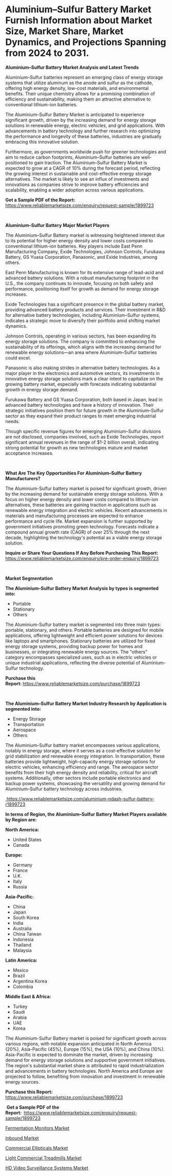 <p><h1>Aluminium–Sulfur Battery Market Furnish Information about Market Size, Market Share, Market Dynamics, and Projections Spanning from 2024 to 2031.</h1></p><p><strong>Aluminium–Sulfur Battery Market Analysis and Latest Trends</strong></p>
<p><p>Aluminium–Sulfur batteries represent an emerging class of energy storage systems that utilize aluminum as the anode and sulfur as the cathode, offering high energy density, low-cost materials, and environmental benefits. Their unique chemistry allows for a promising combination of efficiency and sustainability, making them an attractive alternative to conventional lithium-ion batteries. </p><p>The Aluminium–Sulfur Battery Market is anticipated to experience significant growth, driven by the increasing demand for energy storage solutions in renewable energy, electric vehicles, and grid applications. With advancements in battery technology and further research into optimizing the performance and longevity of these batteries, industries are gradually embracing this innovative solution. </p><p>Furthermore, as governments worldwide push for greener technologies and aim to reduce carbon footprints, Aluminium–Sulfur batteries are well-positioned to gain traction. The Aluminium–Sulfur Battery Market is expected to grow at a CAGR of 10% during the forecast period, reflecting the growing interest in sustainable and cost-effective energy storage alternatives. The market is likely to see an influx of investments and innovations as companies strive to improve battery efficiencies and scalability, enabling a wider adoption across various applications.</p></p>
<p><strong>Get a Sample PDF of the Report:&nbsp;</strong> <a href="https://www.reliablemarketsize.com/enquiry/request-sample/1899723?utm_campaign=1506&utm_medium=2&utm_source=Github&utm_content=ia&utm_term=24102024&utm_id=aluminiumsulfur-battery">https://www.reliablemarketsize.com/enquiry/request-sample/1899723</a></p>
<p>&nbsp;</p>
<p><strong>Aluminium–Sulfur Battery Major Market Players</strong></p>
<p><p>The Aluminium–Sulfur Battery market is witnessing heightened interest due to its potential for higher energy density and lower costs compared to conventional lithium-ion batteries. Key players include East Penn Manufacturing Company, Exide Technologies, Johnson Controls, Furukawa Battery, GS Yuasa Corporation, Panasonic, and Exide Industries, among others. </p><p>East Penn Manufacturing is known for its extensive range of lead-acid and advanced battery solutions. With a robust manufacturing footprint in the U.S., the company continues to innovate, focusing on both safety and performance, positioning itself for growth as demand for energy storage increases.</p><p>Exide Technologies has a significant presence in the global battery market, providing advanced battery products and services. Their investment in R&D for alternative battery technologies, including Aluminium–Sulfur systems, indicates a strategic move to diversify their portfolio amid shifting market dynamics.</p><p>Johnson Controls, operating in various sectors, has been expanding its energy storage solutions. The company is committed to enhancing the sustainability of its offerings, which aligns with the increasing demand for renewable energy solutions—an area where Aluminium–Sulfur batteries could excel.</p><p>Panasonic is also making strides in alternative battery technologies. As a major player in the electronics and automotive sectors, its investments in innovative energy storage solutions mark a clear intent to capitalize on the growing battery market, especially with forecasts indicating substantial growth in energy storage demand.</p><p>Furukawa Battery and GS Yuasa Corporation, both based in Japan, lead in advanced battery technologies and have a history of innovation. Their strategic initiatives position them for future growth in the Aluminium–Sulfur sector as they expand their product ranges to meet emerging industrial needs.</p><p>Though specific revenue figures for emerging Aluminium–Sulfur divisions are not disclosed, companies involved, such as Exide Technologies, report significant annual revenues in the range of $1-2 billion overall, indicating strong potential for growth as new technologies mature and market acceptance increases.</p></p>
<p>&nbsp;</p>
<p><strong>What Are The Key Opportunities For Aluminium–Sulfur Battery Manufacturers?</strong></p>
<p><p>The Aluminium-Sulfur battery market is poised for significant growth, driven by the increasing demand for sustainable energy storage solutions. With a focus on higher energy density and lower costs compared to lithium-ion alternatives, these batteries are gaining traction in applications such as renewable energy integration and electric vehicles. Recent advancements in materials and manufacturing processes are expected to enhance performance and cycle life. Market expansion is further supported by government initiatives promoting green technology. Forecasts indicate a compound annual growth rate (CAGR) of over 25% through the next decade, highlighting the technology's potential as a viable energy storage solution.</p></p>
<p><strong>Inquire or Share Your Questions If Any Before Purchasing This Report:</strong> <a href="https://www.reliablemarketsize.com/enquiry/pre-order-enquiry/1899723?utm_campaign=1506&utm_medium=2&utm_source=Github&utm_content=ia&utm_term=24102024&utm_id=aluminiumsulfur-battery">https://www.reliablemarketsize.com/enquiry/pre-order-enquiry/1899723</a></p>
<p>&nbsp;</p>
<p><strong>Market Segmentation</strong></p>
<p><strong>The Aluminium–Sulfur Battery Market Analysis by types is segmented into:</strong></p>
<p><ul><li>Portable</li><li>Stationary</li><li>Others</li></ul></p>
<p><p>The Aluminium-Sulfur battery market is segmented into three main types: portable, stationary, and others. Portable batteries are designed for mobile applications, offering lightweight and efficient power solutions for devices like laptops and smartphones. Stationary batteries are utilized for fixed energy storage systems, providing backup power for homes and businesses, or integrating renewable energy sources. The "others" category encompasses specialized uses, such as in electric vehicles or unique industrial applications, reflecting the diverse potential of Aluminium-Sulfur technology.</p></p>
<p><strong>Purchase this Report:&nbsp;</strong><a href="https://www.reliablemarketsize.com/purchase/1899723?utm_campaign=1506&utm_medium=2&utm_source=Github&utm_content=ia&utm_term=24102024&utm_id=aluminiumsulfur-battery">https://www.reliablemarketsize.com/purchase/1899723</a></p>
<p>&nbsp;</p>
<p><strong>The Aluminium–Sulfur Battery Market Industry Research by Application is segmented into:</strong></p>
<p><ul><li>Energy Storage</li><li>Transportation</li><li>Aerospace</li><li>Others</li></ul></p>
<p><p>The Aluminium–Sulfur battery market encompasses various applications, notably in energy storage, where it serves as a cost-effective solution for grid stabilization and renewable energy integration. In transportation, these batteries provide lightweight, high-capacity energy storage options for electric vehicles, enhancing efficiency and range. The aerospace sector benefits from their high energy density and reliability, critical for aircraft systems. Additionally, other sectors include portable electronics and backup power systems, showcasing the versatility and growing demand for Aluminium–Sulfur battery technology across industries.</p></p>
<p><a href="https://www.reliablemarketsize.com/aluminium-ndash-sulfur-battery-r1899723?utm_campaign=1506&utm_medium=2&utm_source=Github&utm_content=ia&utm_term=24102024&utm_id=aluminiumsulfur-battery">&nbsp;https://www.reliablemarketsize.com/aluminium-ndash-sulfur-battery-r1899723</a></p>
<p><strong>In terms of Region, the Aluminium–Sulfur Battery Market Players available by Region are:</strong></p>
<p>
    <p> <strong> North America: </strong>
        <ul>
            <li>United States</li>
            <li>Canada</li>
        </ul>
        </p> 
    <p> <strong> Europe: </strong>
        <ul>
            <li>Germany</li>
            <li>France</li>
            <li>U.K.</li>
            <li>Italy</li>
            <li>Russia</li>
        </ul>
        </p> 
    <p> <strong> Asia-Pacific: </strong>
        <ul>
            <li>China</li>
            <li>Japan</li>
            <li>South Korea</li>
            <li>India</li>
            <li>Australia</li>
            <li>China Taiwan</li>
            <li>Indonesia</li>
            <li>Thailand</li>
            <li>Malaysia</li>
        </ul>
        </p> 
    <p> <strong> Latin America: </strong>
        <ul>
            <li>Mexico</li>
            <li>Brazil</li>
            <li>Argentina Korea</li>
            <li>Colombia</li>
        </ul>
        </p> 
    <p> <strong> Middle East & Africa: </strong>
        <ul>
            <li>Turkey</li>
            <li>Saudi</li>
            <li>Arabia</li>
            <li>UAE</li>
            <li>Korea</li>
        </ul>
    </p>
    </p>
<p><p>The Aluminium-Sulfur Battery market is poised for significant growth across various regions, with notable expansion anticipated in North America (20%), Asia-Pacific (45%), Europe (15%), the USA (10%), and China (10%). Asia-Pacific is expected to dominate the market, driven by increasing demand for energy storage solutions and supportive government initiatives. The region's substantial market share is attributed to rapid industrialization and advancements in battery technologies. North America and Europe are projected to follow, benefiting from innovation and investment in renewable energy sources.</p></p>
<p><strong>Purchase this Report: </strong><a href="https://www.reliablemarketsize.com/purchase/1899723?utm_campaign=1506&utm_medium=2&utm_source=Github&utm_content=ia&utm_term=24102024&utm_id=aluminiumsulfur-battery">https://www.reliablemarketsize.com/purchase/1899723</a></p>
<p>&nbsp;<strong>Get a Sample PDF of the Report:&nbsp;&nbsp;</strong><a href="https://www.reliablemarketsize.com/enquiry/request-sample/1899723?utm_campaign=1506&utm_medium=2&utm_source=Github&utm_content=ia&utm_term=24102024&utm_id=aluminiumsulfur-battery">https://www.reliablemarketsize.com/enquiry/request-sample/1899723</a></p>
<p><strong></strong></p>
<p><p><a href="https://github.com/malcomuppbi/Market-Research-Report-List-1/blob/main/fermentation-monitors-market.md?utm_campaign=1506&utm_medium=2&utm_source=Github&utm_content=ia&utm_term=24102024&utm_id=aluminiumsulfur-battery">Fermentation Monitors Market</a></p><p><a href="https://github.com/Chiragrp22/Market-Research-Report-List-6/blob/main/inbound-market.md?utm_campaign=1506&utm_medium=2&utm_source=Github&utm_content=ia&utm_term=24102024&utm_id=aluminiumsulfur-battery">Inbound Market</a></p><p><a href="https://issuu.com/reportprime-2/docs/commercial-ellipticals-market-size-_9491aabf7f7b2c?utm_campaign=1506&utm_medium=2&utm_source=Github&utm_content=ia&utm_term=24102024&utm_id=aluminiumsulfur-battery">Commercial Ellipticals Market</a></p><p><a href="https://issuu.com/reportprime-2/docs/light-commercial-treadmills-market-_c71e6333f18419?utm_campaign=1506&utm_medium=2&utm_source=Github&utm_content=ia&utm_term=24102024&utm_id=aluminiumsulfur-battery">Light Commercial Treadmills Market</a></p><p><a href="https://www.linkedin.com/pulse/hd-video-surveillance-systems-market-global-share-ranking-dfiyf?utm_campaign=1506&utm_medium=2&utm_source=Github&utm_content=ia&utm_term=24102024&utm_id=aluminiumsulfur-battery">HD Video Surveillance Systems Market</a></p></p>